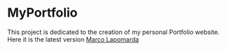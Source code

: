 # MyPortfolio
This project is dedicated to the creation of my personal Portfolio website.
Here it is the latest version [Marco Lapomarda](https://marcolapomarda.github.io/Portfolio/)
